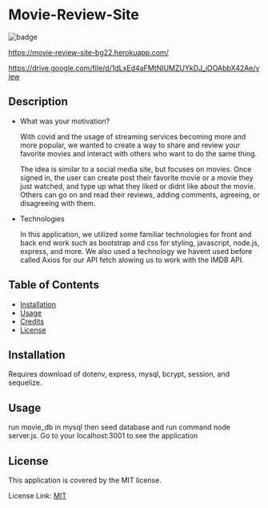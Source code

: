 # Movie-Review-Site
  
  ![badge](https://img.shields.io/badge/license-MIT-brightgreen)

  https://movie-review-site-bg22.herokuapp.com/
  
  https://drive.google.com/file/d/1dLxEd4aFMtNIUMZUYkDJ_iOOAbbX42Ae/view

  ## Description
  
  - What was your motivation?

    With covid and the usage of streaming services becoming more and more popular, we wanted to create a way to share and review your favorite movies and interact with others who want to do the same thing.  
    
    The idea is similar to a social media site, but focuses on movies.  Once signed in, the user can create post their favorite movie or a movie they just watched, and type up what they liked or didnt like about the movie.  Others can go on and read their reviews, adding comments, agreeing, or disagreeing with them.

  - Technologies
    
    In this application, we utilized some familiar technologies for front and back end work such as bootstrap and css for styling, javascript, node.js, express, and more.  We also used a technology we havent used before called Axios for our API fetch alowing us to work with the IMDB API.
  
  ## Table of Contents
  
  - [Installation](#installation)
  - [Usage](#usage)
  - [Credits](#credits)
  - [License](#license)
  
  ## Installation
  Requires download of dotenv, express, mysql, bcrypt, session, and sequelize.
  
  ## Usage
  run movie_db in mysql then seed database and run command node server.js.  Go to your localhost:3001 to see the application
  
  
  ## License

  This application is covered by the MIT license. 
  
  License Link: <a href="https://choosealicense.com/licenses/MIT/">MIT</a>
     

